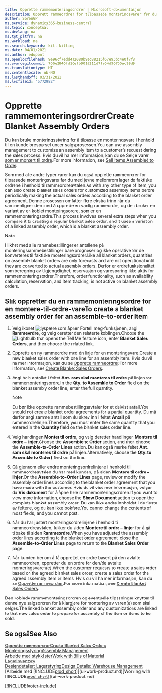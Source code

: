 ```yaml
---
title: Opprette rammemonteringsordrer | Microsoft-dokumentasjon
description: Opprett rammeordrer for tilpassede monteringsvarer før du med jevne mellomrom oppretter de faktiske ordrene i henhold til rammeordreavtalen.
author: SorenGP
ms.service: dynamics365-business-central
ms.topic: conceptual
ms.devlang: na
ms.tgt_pltfrm: na
ms.workload: na
ms.search.keywords: kit, kitting
ms.date: 04/01/2021
ms.author: edupont
ms.openlocfilehash: 9e96cf7edd4a2080b92c88215f67e93bc4e0f7f8
ms.sourcegitcommit: 766e2840fd16efb901d211d7fa64d96766ac99d9
ms.translationtype: HT
ms.contentlocale: nb-NO
ms.lasthandoff: 03/31/2021
ms.locfileid: "5772982"
---
```

# <a name="create-blanket-assembly-orders"></a><span data-ttu-id="1cfde-103">Opprette rammemonteringsordrer</span><span class="sxs-lookup"><span data-stu-id="1cfde-103">Create Blanket Assembly Orders</span></span>
<span data-ttu-id="1cfde-104">Du kan bruke monteringsstyring for å tilpasse en monteringsvare i henhold til en kundeforespørsel under salgsprosessen.</span><span class="sxs-lookup"><span data-stu-id="1cfde-104">You can use assembly management to customize an assembly item to a customer’s request during the sales process.</span></span> <span data-ttu-id="1cfde-105">Hvis du vil ha mer informasjon, kan du se [Selge varer som er montert til ordre](assembly-how-to-sell-items-assembled-to-order.md).</span><span class="sxs-lookup"><span data-stu-id="1cfde-105">For more information, see [Sell Items Assembled to Order](assembly-how-to-sell-items-assembled-to-order.md).</span></span>  

 <span data-ttu-id="1cfde-106">Som med alle andre typer varer kan du også opprette rammeordrer for tilpassede monteringsvarer før du med jevne mellomrom lager de faktiske ordrene i henhold til rammeordreavtalen.</span><span class="sxs-lookup"><span data-stu-id="1cfde-106">As with any other type of item, you can also create blanket sales orders for customized assembly items before periodically making the actual sales orders according to the blanket order agreement.</span></span> <span data-ttu-id="1cfde-107">Denne prosessen omfatter flere ekstra trinn når du sammenligner den med å opprette en vanlig rammeordre, og den bruker en variant av en koblet monteringsordre, som er en rammemonteringsordre.</span><span class="sxs-lookup"><span data-stu-id="1cfde-107">This process involves several extra steps when you compare it to creating a regular blanket sales order, and it uses a variation of a linked assembly order, which is a blanket assembly order.</span></span>

> [!NOTE]  
>  <span data-ttu-id="1cfde-108">I likhet med alle rammebestillinger er antallene på monteringsrammebestillinger bare prognoser og ikke operative før de konverteres til faktiske monteringsordrer.</span><span class="sxs-lookup"><span data-stu-id="1cfde-108">Like all blanket orders, quantities on assembly blanket orders are only forecasts and are not operational until they are converted to actual assembly orders.</span></span> <span data-ttu-id="1cfde-109">Derfor er ordrefunksjonalitet som beregning av tilgjengelighet, reservasjon og varesporing ikke aktiv for rammemonteringsordrer.</span><span class="sxs-lookup"><span data-stu-id="1cfde-109">Therefore, order functionality, such as availability calculation, reservation, and item tracking, is not active on blanket assembly orders.</span></span>  

## <a name="to-create-a-blanket-assembly-order-for-an-assemble-to-order-item"></a><span data-ttu-id="1cfde-110">Slik oppretter du en rammemonteringsordre for en montere\-til\-ordre-vare</span><span class="sxs-lookup"><span data-stu-id="1cfde-110">To create a blanket assembly order for an assemble\-to\-order item</span></span>  
1. <span data-ttu-id="1cfde-111">Velg ikonet ![lyspære som åpner Fortell meg-funksjonen](media/ui-search/search_small.png "Fortell hva du vil gjøre"), angi **Rammeordre**, og velg deretter den relaterte koblingen.</span><span class="sxs-lookup"><span data-stu-id="1cfde-111">Choose the ![Lightbulb that opens the Tell Me feature](media/ui-search/search_small.png "Tell me what you want to do") icon, enter **Blanket Sales Orders**, and then choose the related link.</span></span>  
2. <span data-ttu-id="1cfde-112">Opprette en ny rammeordre med én linje for en monteringsvare.</span><span class="sxs-lookup"><span data-stu-id="1cfde-112">Create a new blanket sales order with one line for an assembly item.</span></span> <span data-ttu-id="1cfde-113">Hvis du vil ha mer informasjon, kan du se [Opprette rammeordrer](sales-how-to-create-blanket-sales-orders.md).</span><span class="sxs-lookup"><span data-stu-id="1cfde-113">For more information, see [Create Blanket Sales Orders](sales-how-to-create-blanket-sales-orders.md).</span></span>  
3. <span data-ttu-id="1cfde-114">Angi hele antallet i feltet **Ant. som skal monteres til ordre** på linjen for rammemonteringsordre.</span><span class="sxs-lookup"><span data-stu-id="1cfde-114">In the **Qty. to Assemble to Order** field on the blanket assembly order line, enter the full quantity.</span></span>

    > [!NOTE]  
    >  <span data-ttu-id="1cfde-115">Du bør ikke opprette rammebestillingsavtaler for et delvist antall.</span><span class="sxs-lookup"><span data-stu-id="1cfde-115">You should not create blanket order agreements for a partial quantity.</span></span> <span data-ttu-id="1cfde-116">Du må derfor angi samme antall som du skrev inn i feltet **Antall** på rammeordrelinjen.</span><span class="sxs-lookup"><span data-stu-id="1cfde-116">Therefore, you must enter the same quantity that you entered in the **Quantity** field on the blanket sales order line.</span></span>  

4. <span data-ttu-id="1cfde-117">Velg handingen **Monter til ordre**, og velg deretter handlingen **Montere til ordre – linjer**.</span><span class="sxs-lookup"><span data-stu-id="1cfde-117">Choose the **Assemble to Order** action, and then choose the **Assemble-to-Order Lines** action.</span></span> <span data-ttu-id="1cfde-118">Du kan også merke feltet **Ant. som skal monteres til ordre** på linjen.</span><span class="sxs-lookup"><span data-stu-id="1cfde-118">Alternatively, choose the **Qty. to Assemble to Order)** field on the line.</span></span>  
5. <span data-ttu-id="1cfde-119">Gå gjennom eller endre monteringsordrelinjene i henhold til rammeordreavtalen du har med kunden, på siden **Montere til ordre – linjer**.</span><span class="sxs-lookup"><span data-stu-id="1cfde-119">On the **Assemble-to-Order Lines** page, review or modify the assembly order lines according to the blanket order agreement that you have made with the customer.</span></span> <span data-ttu-id="1cfde-120">Hvis du vil vise mer informasjon, velger du **Vis dokument** for å åpne hele rammemonteringsordren.</span><span class="sxs-lookup"><span data-stu-id="1cfde-120">If you want to view more information, choose the **Show Document** action to open the complete blanket assembly order.</span></span> <span data-ttu-id="1cfde-121">Du kan ikke endre innholdet i de fleste av feltene, og du kan ikke bokføre.</span><span class="sxs-lookup"><span data-stu-id="1cfde-121">You cannot change the contents of most fields, and you cannot post.</span></span>  
6. <span data-ttu-id="1cfde-122">Når du har justert monteringsordrelinjene i henhold til rammeordreavtalen, lukker du siden **Montere til ordre – linjer** for å gå tilbake til siden **Rammeordre**.</span><span class="sxs-lookup"><span data-stu-id="1cfde-122">When you have adjusted the assembly order lines according to the blanket order agreement, close the **Assemble-to-Order Lines** page to return to the **Blanket Sales Order** page.</span></span>  
7. <span data-ttu-id="1cfde-123">Når kunden ber om å få opprettet en ordre basert på den avtalte rammeordren, oppretter du en ordre for den/de avtalte monteringsvaren(e).</span><span class="sxs-lookup"><span data-stu-id="1cfde-123">When the customer requests to create a sales order based on the agreed blanket sales order, create a sales order for the agreed assembly item or items.</span></span> <span data-ttu-id="1cfde-124">Hvis du vil ha mer informasjon, kan du se [Opprette rammeordrer](sales-how-to-create-blanket-sales-orders.md).</span><span class="sxs-lookup"><span data-stu-id="1cfde-124">For more information, see [Create Blanket Sales Orders](sales-how-to-create-blanket-sales-orders.md).</span></span>

<span data-ttu-id="1cfde-125">Den koblede rammemonteringsordren og eventuelle tilpasninger knyttes til denne nye salgsordren for å klargjøre for montering av varen(e) som skal selges.</span><span class="sxs-lookup"><span data-stu-id="1cfde-125">The linked blanket assembly order and any customizations are linked to that new sales order to prepare for assembly of the item or items to be sold.</span></span>  

## <a name="see-also"></a><span data-ttu-id="1cfde-126">Se også</span><span class="sxs-lookup"><span data-stu-id="1cfde-126">See Also</span></span>
[<span data-ttu-id="1cfde-127">Opprette rammeordrer</span><span class="sxs-lookup"><span data-stu-id="1cfde-127">Create Blanket Sales Orders</span></span>](sales-how-to-create-blanket-sales-orders.md)  
[<span data-ttu-id="1cfde-128">Monteringsstyring</span><span class="sxs-lookup"><span data-stu-id="1cfde-128">Assembly Management</span></span>](assembly-assemble-items.md)  
[<span data-ttu-id="1cfde-129">Arbeide med stykklister</span><span class="sxs-lookup"><span data-stu-id="1cfde-129">Work with Bills of Material</span></span>](inventory-how-work-BOMs.md)  
[<span data-ttu-id="1cfde-130">Lager</span><span class="sxs-lookup"><span data-stu-id="1cfde-130">Inventory</span></span>](inventory-manage-inventory.md)  
[<span data-ttu-id="1cfde-131">Designdetaljer: Lagerstyring</span><span class="sxs-lookup"><span data-stu-id="1cfde-131">Design Details: Warehouse Management</span></span>](design-details-warehouse-management.md)  
<span data-ttu-id="1cfde-132">[Arbeide med [!INCLUDE[prod_short](includes/prod_short.md)]](ui-work-product.md)</span><span class="sxs-lookup"><span data-stu-id="1cfde-132">[Working with [!INCLUDE[prod_short](includes/prod_short.md)]](ui-work-product.md)</span></span>


[!INCLUDE[footer-include](includes/footer-banner.md)]